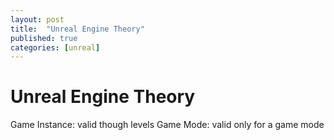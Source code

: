 ```yaml
---
layout: post
title:  "Unreal Engine Theory"
published: true
categories: [unreal]
---
```


# Unreal Engine Theory

Game Instance: valid though levels
Game Mode: valid only for a game mode
